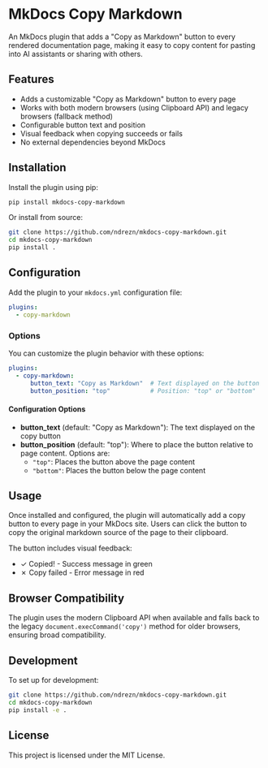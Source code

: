 # MkDocs Copy Markdown

An MkDocs plugin that adds a "Copy as Markdown" button to every rendered documentation page, making it easy to copy content for pasting into AI assistants or sharing with others.

## Features

- Adds a customizable "Copy as Markdown" button to every page
- Works with both modern browsers (using Clipboard API) and legacy browsers (fallback method)
- Configurable button text and position
- Visual feedback when copying succeeds or fails
- No external dependencies beyond MkDocs

## Installation

Install the plugin using pip:

```bash
pip install mkdocs-copy-markdown
```

Or install from source:

```bash
git clone https://github.com/ndrezn/mkdocs-copy-markdown.git
cd mkdocs-copy-markdown
pip install .
```

## Configuration

Add the plugin to your `mkdocs.yml` configuration file:

```yaml
plugins:
  - copy-markdown
```

### Options

You can customize the plugin behavior with these options:

```yaml
plugins:
  - copy-markdown:
      button_text: "Copy as Markdown"  # Text displayed on the button
      button_position: "top"           # Position: "top" or "bottom"
```

#### Configuration Options

- **button_text** (default: "Copy as Markdown"): The text displayed on the copy button
- **button_position** (default: "top"): Where to place the button relative to page content. Options are:
  - `"top"`: Places the button above the page content
  - `"bottom"`: Places the button below the page content

## Usage

Once installed and configured, the plugin will automatically add a copy button to every page in your MkDocs site. Users can click the button to copy the original markdown source of the page to their clipboard.

The button includes visual feedback:
- ✓ Copied! - Success message in green
- ✗ Copy failed - Error message in red

## Browser Compatibility

The plugin uses the modern Clipboard API when available and falls back to the legacy `document.execCommand('copy')` method for older browsers, ensuring broad compatibility.

## Development

To set up for development:

```bash
git clone https://github.com/ndrezn/mkdocs-copy-markdown.git
cd mkdocs-copy-markdown
pip install -e .
```

## License

This project is licensed under the MIT License.